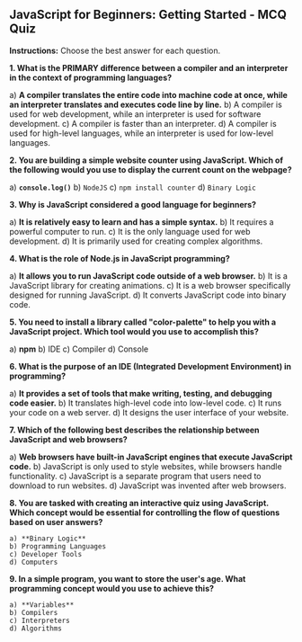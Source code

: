 ## JavaScript for Beginners: Getting Started - MCQ Quiz

**Instructions:** Choose the best answer for each question.

**1.  What is the PRIMARY difference between a compiler and an interpreter in the context of programming languages?**

   a) **A compiler translates the entire code into machine code at once, while an interpreter translates and executes code line by line.**
   b) A compiler is used for web development, while an interpreter is used for software development.
   c) A compiler is faster than an interpreter.
   d) A compiler is used for high-level languages, while an interpreter is used for low-level languages. 

**2. You are building a simple website counter using JavaScript. Which of the following would you use to display the current count on the webpage?**

   a) **`console.log()`**
   b) `NodeJS`
   c) `npm install counter`
   d) `Binary Logic`

**3. Why is JavaScript considered a good language for beginners?**

   a) **It is relatively easy to learn and has a simple syntax.**
   b) It requires a powerful computer to run.
   c) It is the only language used for web development.
   d) It is primarily used for creating complex algorithms.

**4. What is the role of Node.js in JavaScript programming?**

   a) **It allows you to run JavaScript code outside of a web browser.**
   b) It is a JavaScript library for creating animations.
   c) It is a web browser specifically designed for running JavaScript.
   d) It converts JavaScript code into binary code.

**5.  You need to install a library called "color-palette" to help you with a JavaScript project. Which tool would you use to accomplish this?**

   a) **npm**
   b) IDE
   c) Compiler
   d) Console

**6. What is the purpose of an IDE (Integrated Development Environment) in programming?**

   a) **It provides a set of tools that make writing, testing, and debugging code easier.**
   b) It translates high-level code into low-level code.
   c) It runs your code on a web server.
   d) It designs the user interface of your website.

**7. Which of the following best describes the relationship between JavaScript and web browsers?**

   a) **Web browsers have built-in JavaScript engines that execute JavaScript code.**
   b) JavaScript is only used to style websites, while browsers handle functionality. 
   c) JavaScript is a separate program that users need to download to run websites. 
   d) JavaScript was invented after web browsers.

**8. You are tasked with creating an interactive quiz using JavaScript. Which concept would be essential for controlling the flow of questions based on user answers?**

    a) **Binary Logic**
    b) Programming Languages
    c) Developer Tools
    d) Computers

**9. In a simple program, you want to store the user's age. What programming concept would you use to achieve this?**

    a) **Variables**
    b) Compilers
    c) Interpreters
    d) Algorithms 

